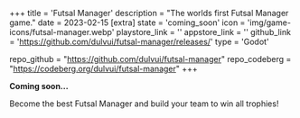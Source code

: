 +++
title = 'Futsal Manager'
description = "The worlds first Futsal Manager game."
date = 2023-02-15
[extra]
state = 'coming_soon'
icon = 'img/game-icons/futsal-manager.webp'
playstore_link = ''
appstore_link = ''
github_link = 'https://github.com/dulvui/futsal-manager/releases/'
type = 'Godot'

repo_github = "https://github.com/dulvui/futsal-manager"
repo_codeberg = "https://codeberg.org/dulvui/futsal-manager"
+++

**Coming soon...**  

Become the best Futsal Manager and build your team to win all trophies!

